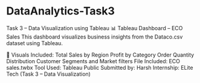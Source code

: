 # DataAnalytics-Task3
Task 3 – Data Visualization using Tableau
📊 Tableau Dashboard – ECO Sales
This dashboard visualizes business insights from the Dataco.csv dataset using Tableau.

📌 Visuals Included:
Total Sales by Region
Profit by Category
Order Quantity Distribution
Customer Segments and Market filters
File Included: ECO sales.twbx
Tool Used: Tableau Public
Submitted by: Harsh
Internship: ELite Tech (Task 3 – Data Visualization)
